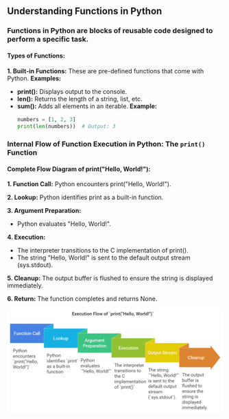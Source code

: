 ## Understanding Functions in Python
  ### Functions in Python are blocks of reusable code designed to perform a specific task. 
  #### Types of Functions:
  **1. Built-in Functions:** These are pre-defined functions that come with Python.
  **Examples:**
  - **print():** Displays output to the console.
  - **len():** Returns the length of a string, list, etc.
  - **sum():** Adds all elements in an iterable.
    **Example:**
    ```python
    numbers = [1, 2, 3]
    print(len(numbers))  # Output: 3
    ```
  ### Internal Flow of Function Execution in Python: The `print()` Function
  
  #### Complete Flow Diagram of print("Hello, World!"):
  
  **1. Function Call:** Python encounters print("Hello, World!").
  
  **2. Lookup:** Python identifies print as a built-in function.
  
  **3. Argument Preparation:**
  
  - Python evaluates "Hello, World!".
    
  **4. Execution:**
  
  - The interpreter transitions to the C implementation of print().
  - The string "Hello, World!" is sent to the default output stream (sys.stdout).
    
  **5. Cleanup:** The output buffer is flushed to ensure the string is displayed immediately.
  
  **6. Return:** The function completes and returns None.
  
      
   ![python-print-flow-example](./images/python-print-flow.png)

